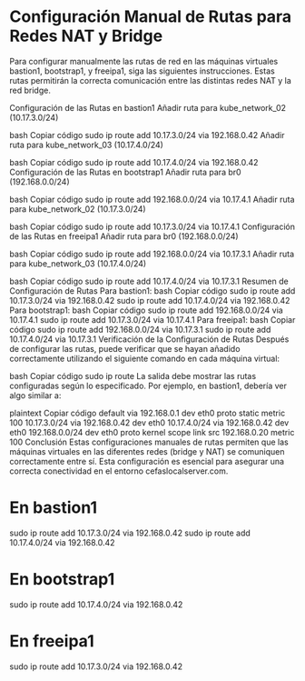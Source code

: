 # Configuración Manual de Rutas para Redes NAT y Bridge
Para configurar manualmente las rutas de red en las máquinas virtuales bastion1, bootstrap1, y freeipa1, siga las siguientes instrucciones. Estas rutas permitirán la correcta comunicación entre las distintas redes NAT y la red bridge.

Configuración de las Rutas en bastion1
Añadir ruta para kube_network_02 (10.17.3.0/24)

bash
Copiar código
sudo ip route add 10.17.3.0/24 via 192.168.0.42
Añadir ruta para kube_network_03 (10.17.4.0/24)

bash
Copiar código
sudo ip route add 10.17.4.0/24 via 192.168.0.42
Configuración de las Rutas en bootstrap1
Añadir ruta para br0 (192.168.0.0/24)

bash
Copiar código
sudo ip route add 192.168.0.0/24 via 10.17.4.1
Añadir ruta para kube_network_02 (10.17.3.0/24)

bash
Copiar código
sudo ip route add 10.17.3.0/24 via 10.17.4.1
Configuración de las Rutas en freeipa1
Añadir ruta para br0 (192.168.0.0/24)

bash
Copiar código
sudo ip route add 192.168.0.0/24 via 10.17.3.1
Añadir ruta para kube_network_03 (10.17.4.0/24)

bash
Copiar código
sudo ip route add 10.17.4.0/24 via 10.17.3.1
Resumen de Configuración de Rutas
Para bastion1:
bash
Copiar código
sudo ip route add 10.17.3.0/24 via 192.168.0.42
sudo ip route add 10.17.4.0/24 via 192.168.0.42
Para bootstrap1:
bash
Copiar código
sudo ip route add 192.168.0.0/24 via 10.17.4.1
sudo ip route add 10.17.3.0/24 via 10.17.4.1
Para freeipa1:
bash
Copiar código
sudo ip route add 192.168.0.0/24 via 10.17.3.1
sudo ip route add 10.17.4.0/24 via 10.17.3.1
Verificación de la Configuración de Rutas
Después de configurar las rutas, puede verificar que se hayan añadido correctamente utilizando el siguiente comando en cada máquina virtual:

bash
Copiar código
sudo ip route
La salida debe mostrar las rutas configuradas según lo especificado. Por ejemplo, en bastion1, debería ver algo similar a:

plaintext
Copiar código
default via 192.168.0.1 dev eth0 proto static metric 100
10.17.3.0/24 via 192.168.0.42 dev eth0
10.17.4.0/24 via 192.168.0.42 dev eth0
192.168.0.0/24 dev eth0 proto kernel scope link src 192.168.0.20 metric 100
Conclusión
Estas configuraciones manuales de rutas permiten que las máquinas virtuales en las diferentes redes (bridge y NAT) se comuniquen correctamente entre sí. Esta configuración es esencial para asegurar una correcta conectividad en el entorno cefaslocalserver.com.



# En bastion1
sudo ip route add 10.17.3.0/24 via 192.168.0.42
sudo ip route add 10.17.4.0/24 via 192.168.0.42

# En bootstrap1
sudo ip route add 10.17.4.0/24 via 192.168.0.42

# En freeipa1
sudo ip route add 10.17.3.0/24 via 192.168.0.42
